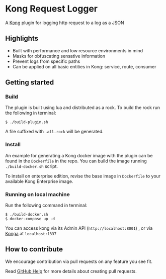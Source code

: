 # Kong Request Logger
A [Kong](https://konghq.com/kong/) plugin for logging http request to a log as a JSON

## Highlights
* Built with performance and low resource environments in mind
* Masks for obfuscating sensative information
* Prevent logs from specific paths
* Can be applied on all basic entities in Kong: service, route, consumer

## Getting started

### Build
The plugin is built using lua and distributed as a rock.
To build the rock run the following in terminal:
```
$ ./build-plugin.sh
```
A file suffixed with `.all.rock` will be generated.

### Install
An example for generating a Kong docker image with the plugin can be found in the `Dockerfile` in the repo.
You can build the image running `./build-docker.sh` script.

To install on enterprise edition, revise the base image in `Dockerfile` to your available Kong Enterprise image.

### Running on local machine
Run the following command in terminal:
```
$ ./build-docker.sh
$ docker-compose up -d
```
You can access kong via its Admin API (`http://localhost:8001`) , or via [Konga](https://github.com/pantsel/konga) at `localhost:1337`

## How to contribute
We encourage contribution via pull requests on any feature you see fit.

Read [GitHub Help](https://help.github.com/articles/about-pull-requests/) for more details about creating pull requests.